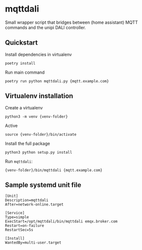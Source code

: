 # mqttdali

Small wrapper script that bridges between (home assistant) MQTT commands and the unipi DALI controller.

## Quickstart

Install dependencies in virtualenv

    poetry install

Run main command

    poetry run python mqttdali.py {mqtt.example.com}

## Virtualenv installation

Create a virtualenv

    python3 -m venv {venv-folder}

Active

    source {venv-folder}/bin/activate

Install the full package

    python3 python setup.py install

Run `mqttdali`:

    {venv-folder}/bin/mqttdali {mqtt.example.com}

## Sample systemd unit file

```
[Unit]
Description=mqttdali
After=network-online.target

[Service]
Type=simple
ExecStart=/opt/mqttdali/bin/mqttdali emqx.broker.com
Restart=on-failure
RestartSec=5s

[Install]
WantedBy=multi-user.target
```
